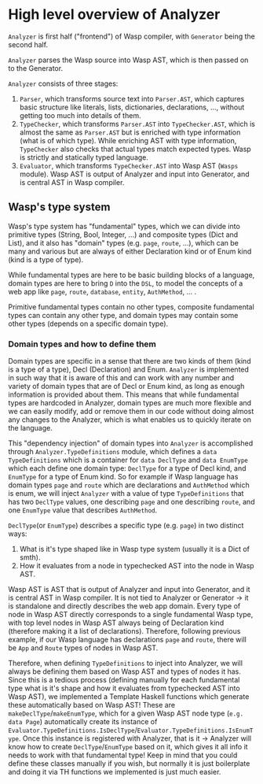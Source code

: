 # High level overview of Analyzer

`Analyzer` is first half ("frontend") of Wasp compiler, with `Generator` being the second half.

`Analyzer` parses the Wasp source into Wasp AST, which is then passed on to the Generator.

`Analyzer` consists of three stages:
1. `Parser`, which transforms source text into `Parser.AST`, which captures basic structure like literals, lists, dictionaries, declarations, ..., without getting too much into details of them.
2. `TypeChecker`, which transforms `Parser.AST` into `TypeChecker.AST`, which is almost the same as `Parser.AST` but is enriched with type information (what is of which type).
   While enriching AST with type information, `TypeChecker` also checks that actual types match expected types. Wasp is strictly and statically typed language.
3. `Evaluator`, which transforms `TypeChecker.AST` into Wasp AST (`Wasps` module). Wasp AST is output of Analyzer and input into Generator, and is central AST in Wasp compiler.

## Wasp's type system

Wasp's type system has "fundamental" types, which we can divide into primitive types (String, Bool, Integer, ...) and composite types (Dict and List), and it also has "domain" types (e.g. `page`, `route`, ...), which can be many and various but are always of either Declaration kind or of Enum kind (kind is a type of type).

While fundamental types are here to be basic building blocks of a language, domain types are here to bring `D` into the `DSL`, to model the concepts of a web app like `page`, `route`, `database`, `entity`, `AuthMethod`, ... .

Primitive fundamental types contain no other types, composite fundamental types can contain any other type, and domain types may contain some other types (depends on a specific domain type).

### Domain types and how to define them

Domain types are specific in a sense that there are two kinds of them (kind is a type of a type), Decl (Declaration) and Enum.
`Analyzer` is implemented in such way that it is aware of this and can work with any number and variety of domain types that are of Decl or Enum kind, as long as enough information is provided about them. This means that while fundamental types are hardcoded in Analyzer, domain types are much more flexible and we can easily modify, add or remove them in our code without doing almost any changes to the Analyzer, which is what enables us to quickly iterate on the language.

This "dependency injection" of domain types into `Analyzer` is accomplished through `Analyzer.TypeDefinitions` module, which defines a `data TypeDefinitions` which is a container for `data DeclType` and `data EnumType` which each define one domain type: `DeclType` for a type of Decl kind, and `EnumType` for a type of Enum kind. So for example if Wasp language has domain types `page` and `route` which are declarations and `AuthMethod` which is enum, we will inject `Analyzer` with a value of type `TypeDefinitions` that has two `DeclType` values, one describing `page` and one describing `route`, and one `EnumType` value that describes `AuthMethod`.

`DeclType`(or `EnumType`) describes a specific type (e.g. `page`) in two distinct ways:
 1. What is it's type shaped like in Wasp type system (usually it is a Dict of smth).
 2. How it evaluates from a node in typechecked AST into the node in Wasp AST.
 
 Wasp AST is AST that is output of Analyzer and input into Generator, and it is central AST in Wasp compiler. It is not tied to Analyzer or Generator -> it is standalone and directly describes the web app domain. Every type of node in Wasp AST directly corresponds to a single fundamental Wasp type, with top level nodes in Wasp AST always being of Declaration kind (therefore making it a list of declarations). Therefore, following previous example, if our Wasp language has declarations `page` and `route`, there will be `App` and `Route` types of nodes in Wasp AST.
 
 Therefore, when defining `TypeDefinitions` to inject into Analyzer, we will always be defining them based on Wasp AST and types of nodes it has.
 Since this is a tedious process (defining manually for each fundamental type what is it's shape and how it evaluates from typechecked AST into Wasp AST), we implemented a Template Haskell functions which generate these automatically based on Wasp AST!
 These are `makeDeclType`/`makeEnumType`, which for a given Wasp AST node type (`e.g. data Page`) automatically create its instance of `Evaluator.TypeDefinitions.IsDeclType`/`Evaluator.TypeDefinitions.IsEnumType`. Once this instance is registered with Analyzer, that is it -> Analyzer will know how to create `DeclType`/`EnumType` based on it, which gives it all info it needs to work with that fundamental type!
Keep in mind that you could define these classes manually if you wish, but normally it is just boilerplate and doing it via TH functions we implemented is just much easier.
